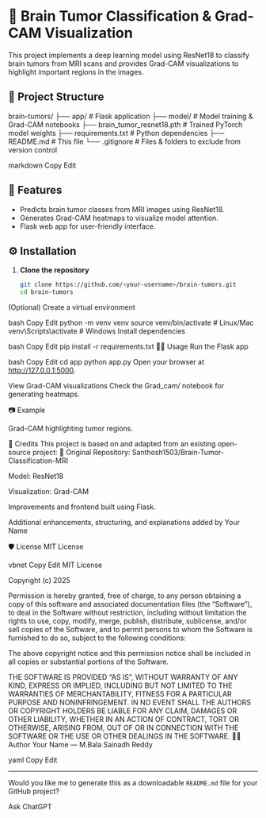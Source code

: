 # 🧠 Brain Tumor Classification & Grad-CAM Visualization

This project implements a deep learning model using ResNet18 to classify brain tumors from MRI scans and provides Grad-CAM visualizations to highlight important regions in the images.

## 📂 Project Structure

brain-tumors/
├── app/ # Flask application
├── model/ # Model training & Grad-CAM notebooks
├── brain_tumor_resnet18.pth # Trained PyTorch model weights
├── requirements.txt # Python dependencies
├── README.md # This file
└── .gitignore # Files & folders to exclude from version control

markdown
Copy
Edit

## 🚀 Features

- Predicts brain tumor classes from MRI images using ResNet18.
- Generates Grad-CAM heatmaps to visualize model attention.
- Flask web app for user-friendly interface.

## ⚙️ Installation

1. **Clone the repository**  
   ```bash
   git clone https://github.com/<your-username>/brain-tumors.git
   cd brain-tumors
(Optional) Create a virtual environment

bash
Copy
Edit
python -m venv venv
source venv/bin/activate  # Linux/Mac
venv\Scripts\activate     # Windows
Install dependencies

bash
Copy
Edit
pip install -r requirements.txt
🏃‍♂️ Usage
Run the Flask app

bash
Copy
Edit
cd app
python app.py
Open your browser at http://127.0.0.1:5000.

View Grad-CAM visualizations
Check the Grad_cam/ notebook for generating heatmaps.

📷 Example

Grad-CAM highlighting tumor regions.

📝 Credits
This project is based on and adapted from an existing open-source project:
🔗 Original Repository: Santhosh1503/Brain-Tumor-Classification-MRI

Model: ResNet18

Visualization: Grad-CAM

Improvements and frontend built using Flask.

Additional enhancements, structuring, and explanations added by Your Name

🛡️ License
MIT License

vbnet
Copy
Edit
MIT License

Copyright (c) 2025 <your-name>

Permission is hereby granted, free of charge, to any person obtaining a copy of this software and associated documentation files (the “Software”), to deal in the Software without restriction, including without limitation the rights to use, copy, modify, merge, publish, distribute, sublicense, and/or sell copies of the Software, and to permit persons to whom the Software is furnished to do so, subject to the following conditions:

The above copyright notice and this permission notice shall be included in all copies or substantial portions of the Software.

THE SOFTWARE IS PROVIDED “AS IS”, WITHOUT WARRANTY OF ANY KIND, EXPRESS OR IMPLIED, INCLUDING BUT NOT LIMITED TO THE WARRANTIES OF MERCHANTABILITY, FITNESS FOR A PARTICULAR PURPOSE AND NONINFRINGEMENT. IN NO EVENT SHALL THE AUTHORS OR COPYRIGHT HOLDERS BE LIABLE FOR ANY CLAIM, DAMAGES OR OTHER LIABILITY, WHETHER IN AN ACTION OF CONTRACT, TORT OR OTHERWISE, ARISING FROM, OUT OF OR IN CONNECTION WITH THE SOFTWARE OR THE USE OR OTHER DEALINGS IN THE SOFTWARE.
👨‍💻 Author
Your Name — M.Bala Sainadh Reddy

yaml
Copy
Edit

---

Would you like me to generate this as a downloadable `README.md` file for your GitHub project?








Ask ChatGPT

